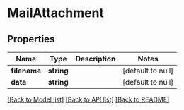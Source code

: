 # MailAttachment

## Properties
Name | Type | Description | Notes
------------ | ------------- | ------------- | -------------
**filename** | **string** |  | [default to null]
**data** | **string** |  | [default to null]

[[Back to Model list]](../README.md#documentation-for-models) [[Back to API list]](../README.md#documentation-for-api-endpoints) [[Back to README]](../README.md)


